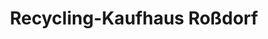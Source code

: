 ---
title: "Recycling-Kaufhaus Roßdorf"
url: /rossdorf/recycling-kaufhaus-rossdorf/
shop: Gebrauchtwaren
---